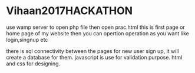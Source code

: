 # Vihaan2017HACKATHON

use wamp server to open  php file 
then open prac.html this is first page or home page of my website
then you can opertion operation as you want like login,singnup etc 

there is sql connectivity between the pages for new user sign up, it will create a database for them.
javascript is use for validation purpose.
html and css for designing.

